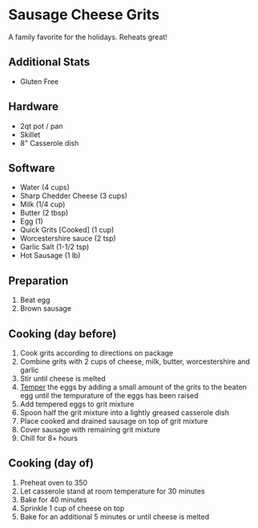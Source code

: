 # Sausage Cheese Grits

A family favorite for the holidays. Reheats great!

## Additional Stats

* Gluten Free

## Hardware

* 2qt pot / pan
* Skillet
* 8" Casserole dish

## Software

* Water (4 cups)
* Sharp Chedder Cheese (3 cups)
* Milk (1/4 cup)
* Butter (2 tbsp)
* Egg (1)
* Quick Grits \[Cooked\] (1 cup)
* Worcestershire sauce (2 tsp)
* Garlic Salt (1-1/2 tsp)
* Hot Sausage (1 lb)

## Preparation

1. Beat egg
2. Brown sausage

## Cooking (day before)

1. Cook grits according to directions on package
2. Combine grits with 2 cups of cheese, milk, butter, worcestershire and garlic
3. Stir until cheese is melted
4. [Temper](http://www.cookingchanneltv.com/videos/how-to-temper-eggs.html) the eggs by adding a small amount of the grits to the beaten egg until the tempurature of the eggs has been raised
5. Add tempered eggs to grit mixture
6. Spoon half the grit mixture into a lightly greased casserole dish
7. Place cooked and drained sausage on top of grit mixture
8. Cover sausage with remaining grit mixture
9. Chill for 8+ hours

## Cooking (day of)

1. Preheat oven to 350
2. Let casserole stand at room temperature for 30 minutes
3. Bake for 40 minutes
4. Sprinkle 1 cup of cheese on top
5. Bake for an additional 5 minutes or until cheese is melted
